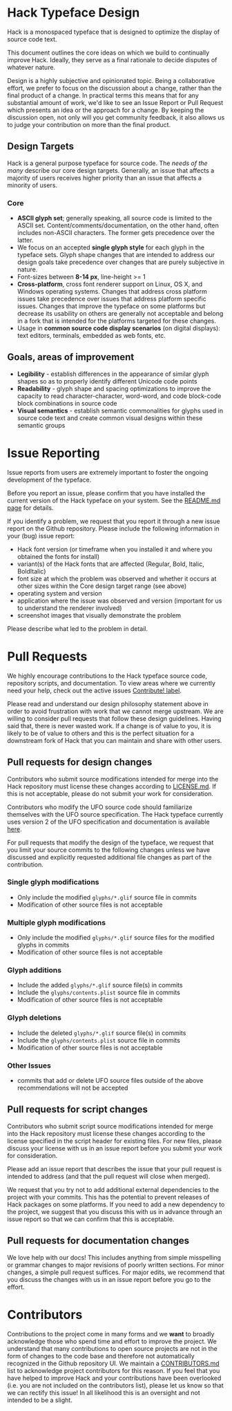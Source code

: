 # Hack Typeface Design

Hack is a monospaced typeface that is designed to optimize the display of source code text.

This document outlines the core ideas on which we build to continually improve Hack. Ideally, they serve as a final rationale to decide disputes of whatever nature.

Design is a highly subjective and opinionated topic. Being a collaborative effort, we prefer to focus on the discussion about a change, rather than the final product of a change. In practical terms this means that for any substantial amount of work, we'd like to see an Issue Report or Pull Request which presents an idea or the approach for a change. By keeping the discussion open, not only will you get community feedback, it also allows us to judge your contribution on more than the final product.

## Design Targets

Hack is a general purpose typeface for source code. The _needs of the many_ describe our core design targets. Generally, an issue that affects a majority of users receives higher priority than an issue that affects a minority of users.

### Core

- **ASCII glyph set**; generally speaking, all source code is limited to the ASCII set. Content/comments/documentation, on the other hand, often includes non-ASCII characters. The former gets precedence over the latter.
- We focus on an accepted **single glyph style** for each glyph in the typeface sets.  Glyph shape changes that are intended to address our design goals take precedence over changes that are purely subjective in nature.
- Font-sizes between **8-14 px**, line-height >= 1
- **Cross-platform**, cross font renderer support on Linux, OS X, and Windows operating systems.  Changes that address cross platform issues take precedence over issues that address platform specific issues.  Changes that improve the typeface on some platforms but decrease its usability on others are generally not acceptable and belong in a fork that is intended for the platforms targeted for these changes.
- Usage in **common source code display scenarios** (on digital displays): text editors, terminals, embedded as web fonts, etc.

## Goals, areas of improvement

- **Legibility** - establish differences in the appearance of similar glyph shapes so as to properly identify different Unicode code points
- **Readability** - glyph shape and spacing optimizations to improve the capacity to read character-character, word-word, and code block-code block combinations in source code
- **Visual semantics** - establish semantic commonalities for glyphs used in source code text and create common visual designs within these semantic groups


# Issue Reporting

Issue reports from users are extremely important to foster the ongoing development of the typeface.

Before you report an issue, please confirm that you have installed the current version of the Hack typeface on your system. See the [README.md page](README.md) for details.

If you identify a problem, we request that you report it through a new issue report on the Github repository.  Please include the following information in your (bug) issue report:

- Hack font version (or timeframe when you installed it and where you obtained the fonts for install)
- variant(s) of the Hack fonts that are affected (Regular, Bold, Italic, BoldItalic)
- font size at which the problem was observed and whether it occurs at other sizes within the Core design target range (see above)
- operating system and version
- application where the issue was observed and version (important for us to understand the renderer involved)
- screenshot images that visually demonstrate the problem

Please describe what led to the problem in detail.


# Pull Requests

We highly encourage contributions to the Hack typeface source code, repository scripts, and documentation.  To view areas where we currently need your help, check out the active issues [Contribute! label](https://github.com/source-foundry/Hack/labels/Contribute%21).


Please read and understand our design philosophy statement above in order to avoid frustration with work that we cannot merge upstream.  We are willing to consider pull requests that follow these design guidelines. Having said that, there is never wasted work.  If a change is of value to you, it is likely to be of value to others and this is the perfect situation for a downstream fork of Hack that you can maintain and share with other users.

## Pull requests for design changes

Contributors who submit source modifications intended for merge into the Hack repository must license these changes according to [LICENSE.md](LICENSE.md).  If this is not acceptable, please do not submit your work for consideration.

Contributors who modify the UFO source code should familiarize themselves with the UFO source specification.  The Hack typeface currently uses version 2 of the UFO specification and documentation is available [here](http://unifiedfontobject.org/versions/ufo2/index.html).

For pull requests that modify the design of the typeface, we request that you limit your source commits to the following changes unless we have discussed and explicitly requested additional file changes as part of the contribution.

### Single glyph modifications

- Only include the modified `glyphs/*.glif` source file in commits
- Modification of other source files is not acceptable

### Multiple glyph modifications

- Only include the modified `glyphs/*.glif` source files for the modified glyphs in commits
- Modification of other source files is not acceptable

### Glyph additions

- Include the added `glyphs/*.glif` source file(s) in commits
- Include the `glyphs/contents.plist` source file in commits
- Modification of other source files is not acceptable

### Glyph deletions

- Include the deleted `glyphs/*.glif` source file(s) in commits
- Include the `glyphs/contents.plist` source file in commits
- Modification of other source files is not acceptable

### Other Issues

- commits that add or delete UFO source files outside of the above recommendations will not be accepted


## Pull requests for script changes

Contributors who submit script source modifications intended for merge into the Hack repository must license these changes according to the license specified in the script header for existing files.  For new files, please discuss your license with us in an issue report before you submit your work for consideration.

Please add an issue report that describes the issue that your pull request is intended to address (and that the pull request will close when merged).

We request that you try not to add additional external dependencies to the project with your commits.  This has the potential to prevent releases of Hack packages on some platforms.  If you need to add a new dependency to the project, we suggest that you discuss this with us in advance through an issue report so that we can confirm that this is acceptable.

## Pull requests for documentation changes

We love help with our docs!  This includes anything from simple misspelling or grammar changes to major revisions of poorly written sections.  For minor changes, a simple pull request suffices.  For major edits, we recommend that you discuss the changes with us in an issue report before you go to the effort.

# Contributors

Contributions to the project come in many forms and we **want** to broadly acknowledge those who spend time and effort to improve the project.  We understand that many contributions to open source projects are not in the form of changes to the code base and therefore not automatically recognized in the Github repository UI.  We maintain a [CONTRIBUTORS.md](docs/CONTRIBUTORS.md) list to acknowledge project contributors for this reason.  If you feel that you have helped to improve Hack and your contributions have been overlooked (i.e. you are not included on the contributors list), please let us know so that we can rectify this issue!  In all likelihood this is an oversight and not intended to be a slight.
